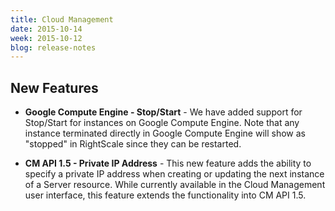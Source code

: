 ```yaml
---
title: Cloud Management
date: 2015-10-14
week: 2015-10-12
blog: release-notes
---
```


## New Features

* **Google Compute Engine - Stop/Start** - We have added support for Stop/Start for instances on Google Compute Engine. Note that any instance terminated directly in Google Compute Engine will show as "stopped" in RightScale since they can be restarted. 

* **CM API 1.5 - Private IP Address** - This new feature adds the ability to specify a private IP address when creating or updating the next instance of a Server resource. While currently available in the Cloud Management user interface, this feature extends the functionality into CM API 1.5.
